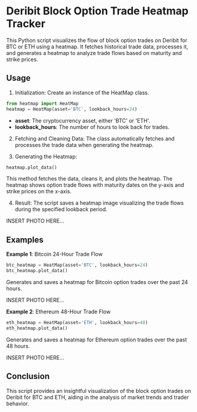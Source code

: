# Deribit Block Option Trade Heatmap Tracker

This Python script visualizes the flow of block option trades on Deribit for BTC or ETH using a heatmap. It fetches historical trade data, processes it, and generates a heatmap to analyze trade flows based on maturity and strike prices.

## Usage
1. Initialization: Create an instance of the HeatMap class.

``` python
from heatmap import HeatMap
heatmap = HeatMap(asset='BTC', lookback_hours=24)
```
- **asset**: The cryptocurrency asset, either 'BTC' or 'ETH'.
- **lookback_hours**: The number of hours to look back for trades.

2. Fetching and Cleaning Data: The class automatically fetches and processes the trade data when generating the heatmap.

3. Generating the Heatmap:
```python
heatmap.plot_data()
```
This method fetches the data, cleans it, and plots the heatmap. The heatmap shows option trade flows with maturity dates on the y-axis and strike prices on the x-axis.

4. Result: The script saves a heatmap image visualizing the trade flows during the specified lookback period.

INSERT PHOTO HERE...

## Examples
**Example 1**: Bitcoin 24-Hour Trade Flow
``` python
btc_heatmap = HeatMap(asset='BTC', lookback_hours=24)
btc_heatmap.plot_data()
```
Generates and saves a heatmap for Bitcoin option trades over the past 24 hours.

INSERT PHOTO HERE...

**Example 2**: Ethereum 48-Hour Trade Flow
```python
eth_heatmap = HeatMap(asset='ETH', lookback_hours=48)
eth_heatmap.plot_data()
```
Generates and saves a heatmap for Ethereum option trades over the past 48 hours.

INSERT PHOTO HERE...

## Conclusion
This script provides an insightful visualization of the block option trades on Deribit for BTC and ETH, aiding in the analysis of market trends and trader behavior.






